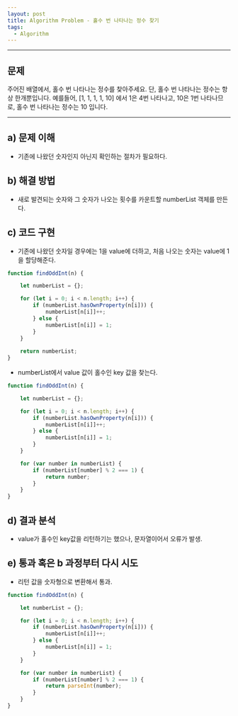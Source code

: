 ```yaml
---
layout: post
title: Algorithm Problem - 홀수 번 나타나는 정수 찾기
tags:
  - Algorithm
---
```

---
## 문제
주어진 배열에서, 홀수 번 나타나는 정수를 찾아주세요. 단, 홀수 번 나타나는 정수는 항상 한개뿐입니다.
예를들어, [1, 1, 1, 1, 10] 에서 1은 4번 나타나고, 10은 1번 나타나므로, 홀수 번 나타나는 정수는 10 입니다.

---

## a) 문제 이해
* 기존에 나왔던 숫자인지 아닌지 확인하는 절차가 필요하다.

## b) 해결 방법
* 새로 발견되는 숫자와 그 숫자가 나오는 횟수를 카운트할 numberList 객체를 만든다.


## c) 코드 구현
* 기존에 나왔던 숫자일 경우에는 1을 value에 더하고, 처음 나오는 숫자는 value에 1을 할당해준다.

```javascript
function findOddInt(n) {

    let numberList = {};

    for (let i = 0; i < n.length; i++) {
        if (numberList.hasOwnProperty(n[i])) {
            numberList[n[i]]++;
        } else {
            numberList[n[i]] = 1;
        }
	}
	
	return numberList;
}
```
* numberList에서 value 값이 홀수인 key 값을 찾는다.

```javascript
function findOddInt(n) {

    let numberList = {};

    for (let i = 0; i < n.length; i++) {
        if (numberList.hasOwnProperty(n[i])) {
            numberList[n[i]]++;
        } else {
            numberList[n[i]] = 1;
        }
    }

    for (var number in numberList) {
        if (numberList[number] % 2 === 1) {
            return number;
        }
    }
}
```

## d) 결과 분석
* value가 홀수인 key값을 리턴하기는 했으나, 문자열이어서 오류가 발생. 

## e) 통과 혹은 b 과정부터 다시 시도
* 리턴 값을 숫자형으로 변환해서 통과.

```javascript
function findOddInt(n) {

    let numberList = {};

    for (let i = 0; i < n.length; i++) {
        if (numberList.hasOwnProperty(n[i])) {
            numberList[n[i]]++;
        } else {
            numberList[n[i]] = 1;
        }
    }

    for (var number in numberList) {
        if (numberList[number] % 2 === 1) {
            return parseInt(number);
        }
    }
}
```